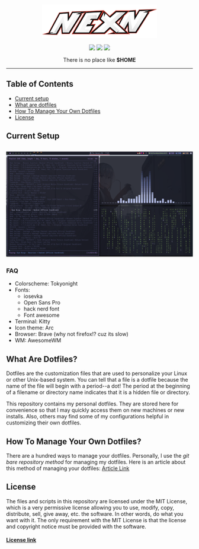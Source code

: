 <!-- Made by Nexn with VIM :) -->
<p align="center">
  <img height=90 src="logo.png">
</p>

<div align="center">
    <div>
        <img src="https://img.shields.io/github/stars/itsnexn/dotfiles?style=flat-square"/>
        <img src="https://img.shields.io/github/languages/count/itsnexn/dotfiles?style=flat-square"/>
        <img src="https://img.shields.io/github/directory-file-count/itsnexn/dotfiles?style=flat-square"/>
    </div>
<p>There is no place like <strong>$HOME</strong></p>
</div>

---

## Table of Contents
- [Current setup](#screenshot)
- [What are dotfiles](#dotfile-explain)
- [How To Manage Your Own Dotfiles](#manage-dotfiles)
- [License](#license)

<h2 id="screenshot">Current Setup<h2>

<img src="screenshot.png"/>

<h3 id="screenshot">FAQ</h3>

- Colorscheme: Tokyonight
- Fonts:
    - iosevka
    - Open Sans Pro
    - hack nerd font
    - Font awesome
- Terminal: Kitty
- Icon theme: Arc
- Browser: Brave (why not firefox!? cuz its slow)
- WM: AwesomeWM

<h2 id="dotfile-explain">What Are Dotfiles?</h2>

Dotfiles are the customization files that are used to personalize your Linux or
other Unix-based system.  You can tell that a file is a dotfile because the name
of the file will begin with a period--a dot!  The period at the beginning of a
filename or directory name indicates that it is a hidden file or directory.

This repository contains my personal dotfiles. They are stored here for convenience so
that I may quickly access them on new machines or new installs.  Also, others may find
some of my configurations helpful in customizing their own dotfiles.


<h2 id="manage-dotfiles">How To Manage Your Own Dotfiles?</h2>

There are a hundred ways to manage your dotfiles. Personally, I use the *git bare
repository method* for managing my dotfiles. Here is an article about this method
of managing your dotfiles: [Article Link](https://developer.atlassian.com/blog/2016/02/best-way-to-store-dotfiles-git-bare-repo/)

<h2 id="license">License</h2>

The files and scripts in this repository are licensed under the MIT License, which
is a very permissive license allowing you to use, modify, copy, distribute, sell,
give away, etc. the software. In other words, do what you want with it. The only
requirement with the MIT License is that the license and copyright notice must be
provided with the software.

#### [License link](./LICENSE.txt)

